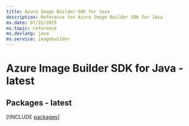 ```yaml
---
title: Azure Image Builder SDK for Java
description: Reference for Azure Image Builder SDK for Java
ms.date: 07/22/2025
ms.topic: reference
ms.devlang: java
ms.service: imagebuilder
---
```

# Azure Image Builder SDK for Java - latest
## Packages - latest
[!INCLUDE [packages](image-builder-index.md)]